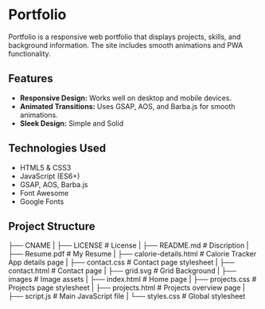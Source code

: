 # Portfolio

 Portfolio is a responsive web portfolio that displays projects, skills, and background information. The site includes smooth animations and PWA functionality.

## Features

- **Responsive Design:** Works well on desktop and mobile devices.
- **Animated Transitions:** Uses GSAP, AOS, and Barba.js for smooth animations.
- **Sleek Design:** Simple and Solid

## Technologies Used

- HTML5 & CSS3
- JavaScript (ES6+)
- GSAP, AOS, Barba.js
- Font Awesome
- Google Fonts

## Project Structure

├── CNAME
|
├── LICENSE                # License
|
├── README.md              # Discription
|
├── Resume.pdf             # My Resume
|
├── calorie-details.html   # Calorie Tracker App details page
|
├── contact.css            # Contact page stylesheet
|
├── contact.html           # Contact page
|
├── grid.svg               # Grid Background
|
├── images                 # Image assets
|
├── index.html             # Home page
|
├── projects.css           # Projects page stylesheet
|
├── projects.html          # Projects overview page
|
├── script.js              # Main JavaScript file
|
└── styles.css             # Global stylesheet 
